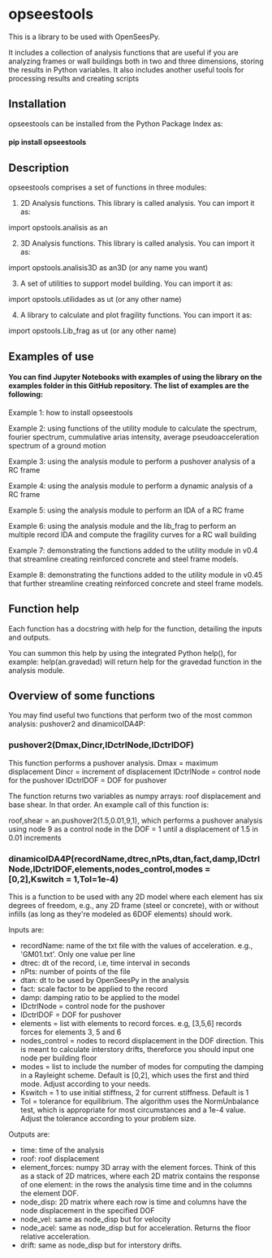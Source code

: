 # opseestools

This is a library to be used with OpenSeesPy.

It includes a collection of analysis functions that are useful if you are analyzing frames or wall buildings both in two and three dimensions, storing the results in Python variables. 
It also includes another useful tools for processing results and creating scripts

## Installation

opseestools can be installed from the Python Package Index as:

#### pip install opseestools

## Description

opseestools comprises a set of functions in three modules:

1) 2D Analysis functions. This library is called analysis. You can import it as:

import opstools.analisis as an

2) 3D Analysis functions. This library is called analysis. You can import it as:

import opstools.analisis3D as an3D (or any name you want)

3) A set of utilities to support model building. You can import it as:

import opstools.utilidades as ut (or any other name)

4) A library to calculate and plot fragility functions. You can import it as:

import opstools.Lib_frag as ut (or any other name)

## Examples of use

#### You can find Jupyter Notebooks with examples of using the library on the examples folder in this GitHub repository. The list of examples are the following:

Example 1: how to install opseestools

Example 2: using functions of the utility module to calculate the spectrum, fourier spectrum, cummulative arias intensity, average pseudoacceleration spectrum of a ground motion

Example 3: using the analysis module to perform a pushover analysis of a RC frame

Example 4: using the analysis module to perform a dynamic analysis of a RC frame

Example 5: using the analysis module to perform an IDA of a RC frame

Example 6: using the analysis module and the lib_frag to perform an multiple record IDA and compute the fragility curves for a RC wall building

Example 7: demonstrating the functions added to the utility module in v0.4 that streamline creating reinforced concrete and steel frame models.

Example 8: demonstrating the functions added to the utility module in v0.45 that further streamline creating reinforced concrete and steel frame models.

## Function help

Each function has a docstring with help for the function, detailing the inputs and outputs. 

You can summon this help by using the integrated Python help(), for example: help(an.gravedad) will return help for the gravedad function in the analysis module.

## Overview of some functions

You may find useful two functions that perform two of the most common analysis: pushover2 and dinamicoIDA4P:

### pushover2(Dmax,Dincr,IDctrlNode,IDctrlDOF)

This function performs a pushover analysis.
Dmax = maximum displacement
Dincr = increment of displacement
IDctrlNode = control node for the pushover
IDctrlDOF = DOF for pushover

The function returns two variables as numpy arrays: roof displacement and base shear. In that order. An example call  of this function is:

roof,shear = an.pushover2(1.5,0.01,9,1), which performs a pushover analysis using node 9 as a control node in the DOF = 1 until a displacement of 1.5 in 0.01 increments

### dinamicoIDA4P(recordName,dtrec,nPts,dtan,fact,damp,IDctrlNode,IDctrlDOF,elements,nodes_control,modes = [0,2],Kswitch = 1,Tol=1e-4)

This is a function to be used with any 2D model where each element has six degrees of freedom, e.g., any 2D frame (steel or concrete), with or without infills (as long as they're modeled as 6DOF elements) should work.

Inputs are:
- recordName: name of the txt file with the values of acceleration. e.g., 'GM01.txt'. Only one value per line
- dtrec: dt of the record, i.e, time interval in seconds
- nPts: number of points of the file
- dtan: dt to be used by OpenSeesPy in the analysis
- fact: scale factor to be applied to the record
- damp: damping ratio to be applied to the model
- IDctrlNode = control node for the pushover
- IDctrlDOF = DOF for pushover
- elements = list with elements to record forces. e.g, [3,5,6] records forces for elements 3, 5 and 6
- nodes_control = nodes to record displacement in the DOF direction. This is meant to calculate interstory drifts, thereforce you should input one node per building floor
- modes = list to include the number of modes for computing the damping in a Rayleight scheme. Default is [0,2], which uses the first and third mode. Adjust according to your needs.
- Kswitch = 1 to use initial stiffness, 2 for current stiffness. Default is 1
- Tol = tolerance for equilibrium. The algorithm uses the NormUnbalance test, which is appropriate for most circumstances and a 1e-4 value. Adjust the tolerance according to your problem size.

Outputs are:
- time: time of the analysis
- roof: roof displacement
- element_forces: numpy 3D array with the element forces. Think of this as a stack of 2D matrices, where each 2D matrix contains the response of one element: in the rows the analysis time time and in the columns the element DOF.
- node_disp: 2D matrix where each row is time and columns have the node displacement in the specified DOF
- node_vel: same as node_disp but for velocity
- node_acel: same as node_disp but for acceleration. Returns the floor relative acceleration.
- drift: same as node_disp but for interstory drifts.
